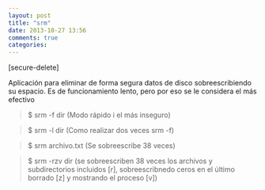 ```yaml
---
layout: post
title: "srm"
date: 2013-10-27 13:56
comments: true
categories: 
---
```

[secure-delete]

Aplicación para eliminar de forma segura datos de disco sobreescribiendo su espacio. Es de funcionamiento lento, pero por eso se le considera el más efectivo

>$ srm -f dir (Modo rápido i el más inseguro)

>$ srm -l dir (Como realizar dos veces srm -f)

>$ srm archivo.txt (Se sobreescribe 38 veces)

>$ srm -rzv dir (se sobreescriben 38 veces los archivos y subdirectorios incluidos [r], sobreescribnedo ceros en el último borrado [z] y mostrando el proceso [v])

